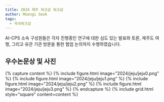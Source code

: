 ```yaml
---
title: 2024 제주 워크샵 워크샵    
author: Moongi Seok
tags:
  - 국내워크샵
---
```

 
AI-CPS 소속 구성원들은 각자 진행중인 연구에 대한 심도 있는 발표와 토론, 제주도 여행, 그리고 유관 기관 방문을 통한 협업 논의까지 수행하였습니다. 


## 우수논문상 및 사진
{% capture content %}
{% include figure.html image="2024/jeju/jeju0.png" %}
{% include figure.html image="2024/jeju/jeju1.png" %}
{% include figure.html image="2024/jeju/jeju2.png" %}
{% include figure.html image="2024/jeju/jeju3.png" %}
{% endcapture %}
{% include grid.html style="square" content=content %}
